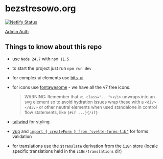 # bezstresowo.org

[![Netlify Status](https://api.netlify.com/api/v1/badges/22ddfc27-a96c-43d5-a7e2-bee82035821d/deploy-status)](https://app.netlify.com/projects/bezstresowo/deploys)

[Admin Auth](./ADMIN_AUTH.md)

## Things to know about this repo

- use `Node 24.7` with `npm 11.5`
- to start the project just run `npm run dev`

- for complex ui elements use [bits-ui](https://bits-ui.com/docs/components)
- for icons use [fontawesome](https://fontawesome.com/v7/search?ic=free&o=r) - we have all the v7 free icons.
  > WARNING: Remember that `<i class="..."></i>` unwraps into an svg element so to avoid hydration issues wrap these with a `<div></div>` or other neutral elements when used standalone in control flow statements, like `{#if ...}{/if}`
- [tailwind](https://tailwindcss.com/docs/) for styling
- [yup](https://github.com/jquense/yup) and [`import { createForm } from 'svelte-forms-lib'`](https://svelte-forms-lib-sapper-docs.vercel.app/) for forms validation
- for translations use the `$translate` derivation from the `i18n` store (locale specific translations held in the `i18n/translations` dir)
